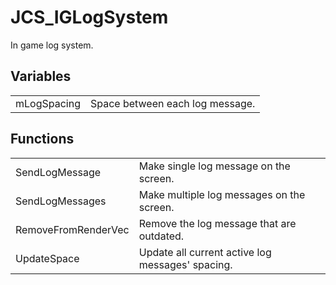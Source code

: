 # JCS_IGLogSystem

In game log system.


## Variables

<table>
  <tr>
    <td>mLogSpacing</td>
    <td>Space between each log message.</td>
  </tr>
</table>


## Functions

<table>
  <tr>
    <td>SendLogMessage</td>
    <td>Make single log message on the screen.</td>
  </tr>
  <tr>
    <td>SendLogMessages</td>
    <td>Make multiple log messages on the screen.</td>
  </tr>
  <tr>
    <td>RemoveFromRenderVec</td>
    <td>Remove the log message that are outdated.</td>
  </tr>
  <tr>
    <td>UpdateSpace</td>
    <td>Update all current active log messages' spacing.</td>
  </tr>
</table>
